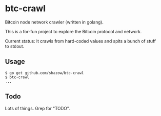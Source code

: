 # btc-crawl

Bitcoin node network crawler (written in golang).

This is a for-fun project to explore the Bitcoin protocol and network.

Current status: It crawls from hard-coded values and spits a bunch of stuff to
stdout.


## Usage

```
$ go get github.com/shazow/btc-crawl
$ btc-crawl
...
```


## Todo

Lots of things. Grep for "TODO".
